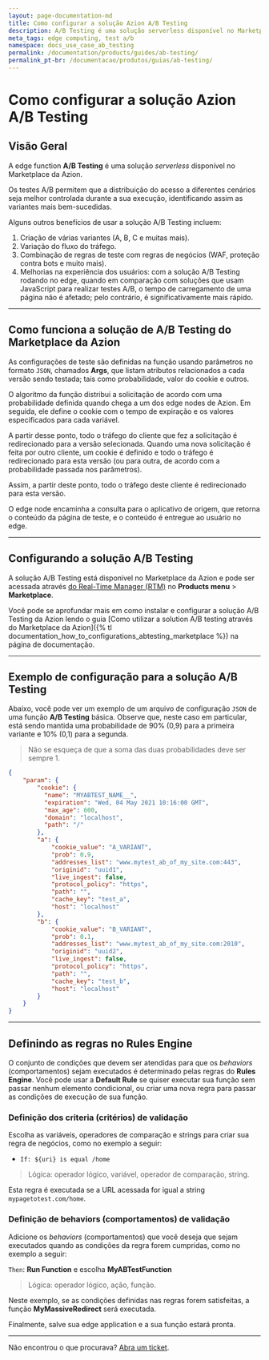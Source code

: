 ```yaml
---
layout: page-documentation-md
title: Como configurar a solução Azion A/B Testing
description: A/B Testing é uma solução serverless disponível no Marketplace da Azion.
meta_tags: edge computing, test a/b
namespace: docs_use_case_ab_testing
permalink: /documentation/products/guides/ab-testing/
permalink_pt-br: /documentacao/produtos/guias/ab-testing/
---
```


# Como configurar a solução Azion A/B Testing

## Visão Geral

A edge function **A/B Testing** é uma solução *serverless* disponível no Marketplace da Azion.

Os testes A/B permitem que a distribuição do acesso a diferentes cenários seja melhor controlada durante a sua execução, identificando assim as variantes mais bem-sucedidas.

Alguns outros benefícios de usar a solução A/B ⁠Testing incluem:

1. Criação de várias variantes (A, B, C e muitas mais).
2. Variação do fluxo do tráfego.
3. Combinação de regras de teste com regras de negócios (WAF, proteção contra bots e muito mais).
4. Melhorias na experiência dos usuários: com a solução A/B Testing rodando no edge, quando em comparação com soluções que usam JavaScript para realizar testes A/B, o tempo de carregamento de uma página não é afetado; pelo contrário, é significativamente mais rápido.

---

## Como funciona a solução de A/B Testing do Marketplace da Azion

As configurações de teste são definidas na função usando parâmetros no formato `JSON`, chamados **Args**, que listam atributos relacionados a cada versão sendo testada; tais como probabilidade, valor do cookie e outros.

O algoritmo da função distribui a solicitação de acordo com uma probabilidade definida quando chega a um dos edge nodes de Azion. Em seguida, ele define o cookie com o tempo de expiração e os valores especificados para cada variável.

A partir desse ponto, todo o tráfego do cliente que fez a solicitação é redirecionado para a versão selecionada. Quando uma nova solicitação é feita por outro cliente, um cookie é definido e todo o tráfego é redirecionado para esta versão (ou para outra, de acordo com a probabilidade passada nos parâmetros).

Assim, a partir deste ponto, todo o tráfego deste cliente é redirecionado para esta versão.

O edge node encaminha a consulta para o aplicativo de origem, que retorna o conteúdo da página de teste, e o conteúdo é entregue ao usuário no edge.

---

## Configurando a solução A/B Testing

A solução A/B ⁠Testing está disponível no Marketplace da Azion e pode ser acessada através [do Real-Time Manager (RTM)](https://manager.azion.com/) no **Products menu** > **Marketplace**.

Você pode se aprofundar mais em como instalar e configurar a solução A/B Testing da Azion lendo o guia [Como utilizar a solution A/B testing através do Marketplace da Azion]({% tl documentation_how_to_configurations_abtesting_marketplace %}) na página de documentação.

---

## Exemplo de configuração para a solução A/B Testing

Abaixo, você pode ver um exemplo de um arquivo de configuração `JSON` de uma função **A/B Testing** básica. Observe que, neste caso em particular, está sendo mantida uma probabilidade de 90% (0,9) para a primeira variante e 10% (0,1) para a segunda.

> Não se esqueça de que a soma das duas probabilidades deve ser sempre 1.

```JSON
{
	"param": {
		"cookie": {
          "name": "MYABTEST_NAME__",
          "expiration": "Wed, 04 May 2021 10:16:00 GMT",
          "max_age": 600,
          "domain": "localhost",
          "path": "/"
		},
        "a": {
            "cookie_value": "A_VARIANT",
            "prob": 0.9,
            "addresses_list": "www.mytest_ab_of_my_site.com:443",
            "originid": "uuid1",
            "live_ingest": false,
            "protocol_policy": "https",
            "path": "",
            "cache_key": "test_a",
            "host": "localhost"
        },
        "b": {
            "cookie_value": "B_VARIANT",
            "prob": 0.1,
            "addresses_list": "www.mytest_ab_of_my_site.com:2010",
            "originid": "uuid2",
            "live_ingest": false,
            "protocol_policy": "https",
            "path": "",
            "cache_key": "test_b",
            "host": "localhost"
        }
	}
}
```

---

## Definindo as regras no Rules Engine

O conjunto de condições que devem ser atendidas para que os *behaviors* (comportamentos) sejam executados é determinado pelas regras do **Rules Engine**. Você pode usar a **Default Rule** se quiser executar sua função sem passar nenhum elemento condicional, ou criar uma nova regra para passar as condições de execução de sua função.

### Definição dos criteria (critérios) de validação

Escolha as variáveis, operadores de comparação e strings para criar sua regra de negócios, como no exemplo a seguir:

- `If: ${uri} is equal /home`

> Lógica: operador lógico, variável, operador de comparação, string.

Esta regra é executada se a URL acessada for igual a string `mypagetotest.com/home`.

### Definição de behaviors (comportamentos) de validação

Adicione os *behaviors* (comportamentos) que você deseja que sejam executados quando as condições da regra forem cumpridas, como no exemplo a seguir:

`Then`: **Run Function** e escolha **MyABTestFunction**

> Lógica: operador lógico, ação, função.

Neste exemplo, se as condições definidas nas regras forem satisfeitas, a função **MyMassiveRedirect** será executada.

Finalmente, salve sua edge application e a sua função estará pronta.

---

Não encontrou o que procurava? [Abra um ticket](https://tickets.azion.com/).
